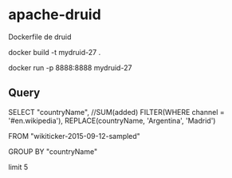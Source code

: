 # apache-druid
Dockerfile de druid 


docker build -t mydruid-27 .

docker run -p 8888:8888 mydruid-27


## Query


SELECT 
  "countryName",
  //SUM(added) FILTER(WHERE channel = '#en.wikipedia'),
  REPLACE(countryName, 'Argentina', 'Madrid')

FROM "wikiticker-2015-09-12-sampled"

GROUP BY "countryName" 

limit 5



